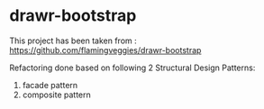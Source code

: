# drawr-bootstrap

This project has been taken from : https://github.com/flamingveggies/drawr-bootstrap

Refactoring done based on following 2 Structural Design Patterns:
1) facade pattern
2) composite pattern